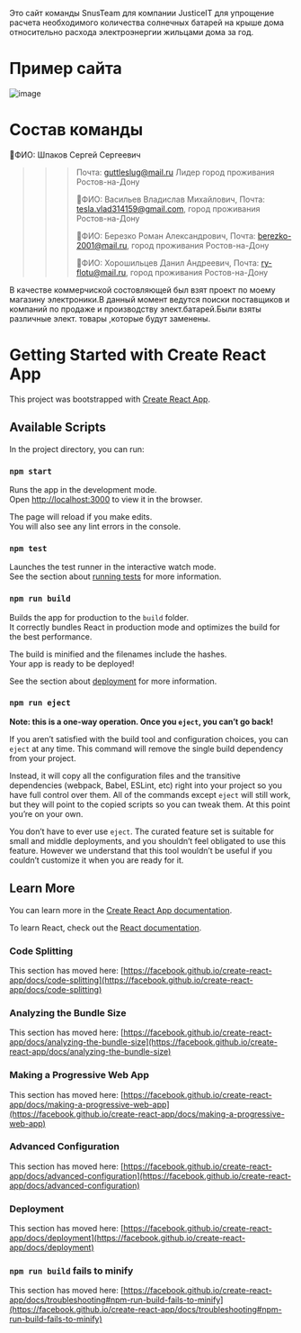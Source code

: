 Это сайт команды SnusTeam для компании JusticeIT для упрощение расчета необходимого количества солнечных батарей на крыше дома относительно расхода электроэнергии жильцами дома за год.

# Пример сайта

![image](https://user-images.githubusercontent.com/66686433/138592949-fecc1079-e7d9-4062-8cdc-a7cfea2c7662.png)

# Состав команды

👤ФИО: Шпаков Сергей Сергеевич
>>> Почта: guttleslug@mail.ru
>>> Лидер
>>> город проживания Ростов-на-Дону
>>>
>>> 👤ФИО: Васильев Владислав Михайлович,
>>> Почта: tesla.vlad314159@gmail.com,
>>> город проживания Ростов-на-Дону
>>> 
>>> 👤ФИО: Березко Роман Александрович,
>>> Почта: berezko-2001@mail.ru,
>>> город проживания Ростов-на-Дону
>>>
>>> 👤ФИО: Хорошильцев Данил Андреевич,
>>> Почта: ry-flotu@mail.ru,
>>> город проживания Ростов-на-Дону

В качестве коммерчиской состовляющей был взят проект по моему магазину электроники.В данный момент ведутся поиски поставщиков и компаний по продаже и производству элект.батарей.Были взяты различные элект. товары ,которые будут заменены.


# Getting Started with Create React App

This project was bootstrapped with [Create React App](https://github.com/facebook/create-react-app).

## Available Scripts

In the project directory, you can run:

### `npm start`

Runs the app in the development mode.\
Open [http://localhost:3000](http://localhost:3000) to view it in the browser.

The page will reload if you make edits.\
You will also see any lint errors in the console.

### `npm test`

Launches the test runner in the interactive watch mode.\
See the section about [running tests](https://facebook.github.io/create-react-app/docs/running-tests) for more information.

### `npm run build`

Builds the app for production to the `build` folder.\
It correctly bundles React in production mode and optimizes the build for the best performance.

The build is minified and the filenames include the hashes.\
Your app is ready to be deployed!

See the section about [deployment](https://facebook.github.io/create-react-app/docs/deployment) for more information.

### `npm run eject`

**Note: this is a one-way operation. Once you `eject`, you can’t go back!**

If you aren’t satisfied with the build tool and configuration choices, you can `eject` at any time. This command will remove the single build dependency from your project.

Instead, it will copy all the configuration files and the transitive dependencies (webpack, Babel, ESLint, etc) right into your project so you have full control over them. All of the commands except `eject` will still work, but they will point to the copied scripts so you can tweak them. At this point you’re on your own.

You don’t have to ever use `eject`. The curated feature set is suitable for small and middle deployments, and you shouldn’t feel obligated to use this feature. However we understand that this tool wouldn’t be useful if you couldn’t customize it when you are ready for it.

## Learn More

You can learn more in the [Create React App documentation](https://facebook.github.io/create-react-app/docs/getting-started).

To learn React, check out the [React documentation](https://reactjs.org/).

### Code Splitting

This section has moved here: [https://facebook.github.io/create-react-app/docs/code-splitting](https://facebook.github.io/create-react-app/docs/code-splitting)

### Analyzing the Bundle Size

This section has moved here: [https://facebook.github.io/create-react-app/docs/analyzing-the-bundle-size](https://facebook.github.io/create-react-app/docs/analyzing-the-bundle-size)

### Making a Progressive Web App

This section has moved here: [https://facebook.github.io/create-react-app/docs/making-a-progressive-web-app](https://facebook.github.io/create-react-app/docs/making-a-progressive-web-app)

### Advanced Configuration

This section has moved here: [https://facebook.github.io/create-react-app/docs/advanced-configuration](https://facebook.github.io/create-react-app/docs/advanced-configuration)

### Deployment

This section has moved here: [https://facebook.github.io/create-react-app/docs/deployment](https://facebook.github.io/create-react-app/docs/deployment)

### `npm run build` fails to minify

This section has moved here: [https://facebook.github.io/create-react-app/docs/troubleshooting#npm-run-build-fails-to-minify](https://facebook.github.io/create-react-app/docs/troubleshooting#npm-run-build-fails-to-minify)
